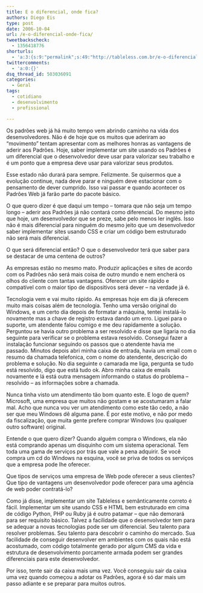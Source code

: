 ```yaml
---
title: E o diferencial, onde fica?
authors: Diego Eis
type: post
date: 2006-10-04
url: /e-o-diferencial-onde-fica/
tweetbackscheck:
  - 1356418776
shorturls:
  - 'a:3:{s:9:"permalink";s:49:"http://tableless.com.br/e-o-diferencial-onde-fica";s:7:"tinyurl";s:26:"http://tinyurl.com/3e37ceo";s:4:"isgd";s:19:"http://is.gd/PaT31h";}'
twittercomments:
  - 'a:0:{}'
dsq_thread_id: 503036091
categories:
  - Geral
tags:
  - cotidiano
  - desenvolvimento
  - profissional

---
```

Os padrões web já há muito tempo vem abrindo caminho na vida dos desenvolvedores. Não é de hoje que os muitos que aderiram ao “movimento” tentam apresentar com as melhores honras as vantagens de aderir aos Padrões. Hoje, saber implementar um site usando os Padrões é um diferencial que o desenvolvedor deve usar para valorizar seu trabalho e é um ponto que a empresa deve usar para valorizar seus produtos.

Esse estado não durará para sempre. Felizmente. Se quisermos que a evolução continue, nada deve parar e ninguém deve estacionar com o pensamento de dever cumprido. Isso vai passar e quando acontecer os Padrões Web já farão parte do pacote básico.

O que quero dizer é que daqui um tempo – tomara que não seja um tempo longo – aderir aos Padrões já não contará como diferencial. Do mesmo jeito que hoje, um desenvolvedor que se preze, sabe pelo menos ler inglês. Isso não é mais diferencial para ninguém do mesmo jeito que um desenvolvedor saber implementar sites usando CSS e criar um código bem estruturado não será mais diferencial.

O que será diferencial então? O que o desenvolvedor terá que saber para se destacar de uma centena de outros?
  
As empresas estão no mesmo mato. Produzir aplicações e sites de acordo com os Padrões não será mais coisa de outro mundo e nem encherá os olhos do cliente com tantas vantagens. Oferecer um site rápido e compatível com o maior tipo de dispositivos será dever – na verdade já é.

Tecnologia vem e vai muito rápido. As empresas hoje em dia já oferecem muito mais coisas além de tecnologia. Tenho uma versão original do Windows, e um certo dia depois de formatar a máquina, tentei instalá-lo novamente mas a chave de registro estava dando um erro. Liguei para o suporte, um atendente falou comigo e me deu rapidamente a solução. Perguntou se havia outro problema a ser resolvido e disse que ligaria no dia seguinte para verificar se o problema estava resolvido. Consegui fazer a instalação funcionar seguindo os passos que o atendente havia me passado. Minutos depois abri minha caixa de entrada, havia um email com o resumo da chamada telefonica, com o nome do atendente, descrição do problema e solução. No dia seguinte o camarada me liga, pergunta se tudo está resolvido, digo que está tudo ok. Abro minha caixa de emails novamente e lá está outra mensagem informando o status do problema – resolvido – as informações sobre a chamada.
  
Nunca tinha visto um atendimento tão bom quanto este. E logo de quem? Microsoft, uma empresa que muitos não gostam e se acostumaram a falar mal. Acho que nunca vou ver um atendimento como este tão cedo, a não ser que meu Windows dê alguma pane. É por este motivo, e não por medo da fiscalização, que muita gente prefere comprar Windows (ou qualquer outro software) original.

Entende o que quero dizer? Quando alguém compra o Windows, ela não está comprando apenas um disquinho com um sistema operacional. Tem toda uma gama de serviços por trás que vale a pena adquirir. Se você compra um cd do Windows na esquina, você se priva de todos os serviços que a empresa pode lhe oferecer.

Que tipos de serviços uma empresa de Web pode oferecer a seus clientes? Que tipo de vantagens um desenvolvedor pode oferecer para uma agência de web poder contratá-lo?
  
Como já disse, implementar um site Tableless e semânticamente correto é fácil. Implementar um site usando CSS e HTML bem estruturado em cima de código Python, PHP ou Ruby já é outro patamar – que não demorará para ser requisito básico. Talvez a facilidade que o desenvolvedor tem para se adequar a novas tecnologias pode ser um diferencial. Seu talento para resolver problemas. Seu talento para descobrir o caminho do mercado. Sua facilidade de conseguir desenvolver em ambientes com os quais não está acostumado, com código totalmente gerado por algum CMS da vida e estrutura de desenvolvimento porcamente armada podem ser grandes diferenciais para este desenvolvedor.

Por isso, tente sair da caixa mais uma vez. Você conseguiu sair da caixa uma vez quando começou a adotar os Padrões, agora é só dar mais um passo adiante e se preparar para muitos outros.